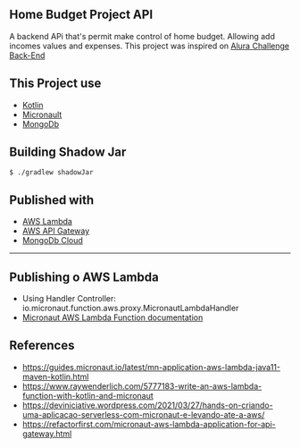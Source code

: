## Home Budget Project API
A backend APi that's permit make control of home budget. Allowing add incomes values and expenses.
This project was inspired on [Alura Challenge Back-End](https://www.alura.com.br/challenges/back-end-2/semana-01-api-rest)

## This Project use

- [Kotlin](https://kotlinlang.org/)
- [Micronault](https://micronaut.io)
- [MongoDb](https://mongodb.com)

## Building Shadow Jar
``` 
$ ./gradlew shadowJar
``` 

## Published with
- [AWS Lambda](https://aws.amazon.com/pt/lambda/)
- [AWS API Gateway](https://aws.amazon.com/pt/api-gateway)
- [MongoDb Cloud](https://cloud.mongodb.com)
---

## Publishing o AWS Lambda
- Using Handler Controller: io.micronaut.function.aws.proxy.MicronautLambdaHandler
- [Micronaut AWS Lambda Function documentation](https://micronaut-projects.github.io/micronaut-aws/latest/guide/index.html#lambda)

## References
- https://guides.micronaut.io/latest/mn-application-aws-lambda-java11-maven-kotlin.html
- https://www.raywenderlich.com/5777183-write-an-aws-lambda-function-with-kotlin-and-micronaut	
- https://deviniciative.wordpress.com/2021/03/27/hands-on-criando-uma-aplicacao-serverless-com-micronaut-e-levando-ate-a-aws/
- https://refactorfirst.com/micronaut-aws-lambda-application-for-api-gateway.html
